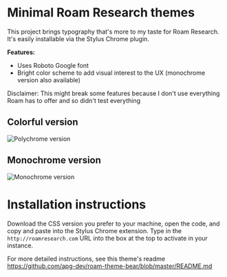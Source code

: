 # Minimal Roam Research themes
This project brings typography that's more to my taste for Roam Research. It's easily installable via the Stylus Chrome plugin.

**Features:**
* Uses Roboto Google font
* Bright color scheme to add visual interest to the UX (monochrome version also available)

Disclaimer: 
This might break some features because I don't use everything Roam has to offer and so didn't test everything

## Colorful version
![Polychrome version](https://github.com/bubjafrig49534/roam-research-themes/blob/master/screenshot%20minimal-monochrome.png)

## Monochrome version
![Monochrome version](https://github.com/bubjafrig49534/roam-research-themes/blob/master/screenshot%20minimal-color.png)

# Installation instructions
Download the CSS version you prefer to your machine, open the code, and copy and paste into the Stylus Chrome extension. Type in the ``http://roamresearch.com`` URL into the box at the top to activate in your instance.

For more detailed instructions, see this theme's readme https://github.com/apg-dev/roam-theme-bear/blob/master/README.md
